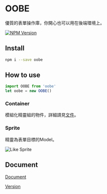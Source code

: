 # OOBE

優質的表單操作庫，你開心也可以用在後端環境上。

[![NPM Version][npm-image]][npm-url]

## Install

```bash
npm i --save oobe
```

## How to use

```js
import OOBE from 'oobe'
let oobe = new OOBE()
```

### Container

模組化精靈組的物件，詳細請見[文件][DocLink]。

### Sprite

精靈為表單目標的Model。

![Like Sprite][LinkSpriteImg]

## Document

[Document][DocLink]

[Version](https://softchef.github.io/oobe/document/version)

[DocLink]: https://softchef.github.io/oobe/document/document
[LinkSpriteImg]: https://softchef.github.io/oobe/document/like_sprite.jpg
[npm-image]: https://img.shields.io/npm/v/oobe.svg
[npm-url]: https://npmjs.org/package/oobe